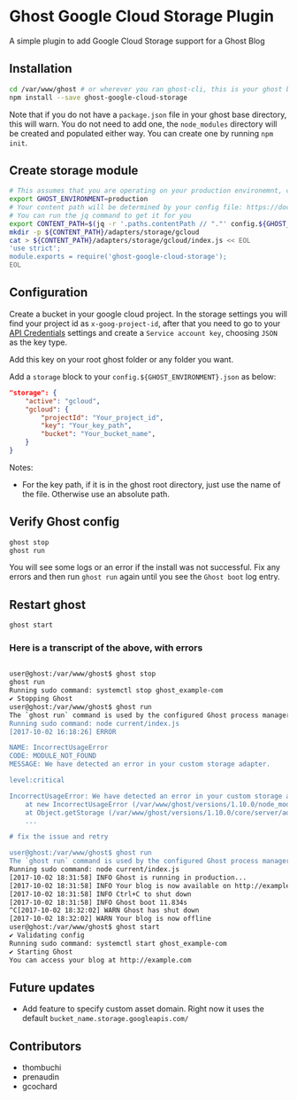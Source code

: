 # Ghost Google Cloud Storage Plugin
A simple plugin to add Google Cloud Storage support for a Ghost Blog

## Installation
```bash
cd /var/www/ghost # or wherever you ran ghost-cli, this is your ghost base directory
npm install --save ghost-google-cloud-storage
```
Note that if you do not have a `package.json` file in your ghost base directory, this will warn. You do not need to add one, the `node_modules` directory will be created and populated either way. You can create one by running `npm init`.

## Create storage module
```bash
# This assumes that you are operating on your production environemnt, change the following variable if necessary.
export GHOST_ENVIRONMENT=production
# Your content path will be determined by your config file: https://docs.ghost.org/v1.0/docs/config#section-paths
# You can run the jq command to get it for you
export CONTENT_PATH=$(jq -r '.paths.contentPath // "."' config.${GHOST_ENVIRONMENT}.json)
mkdir -p ${CONTENT_PATH}/adapters/storage/gcloud
cat > ${CONTENT_PATH}/adapters/storage/gcloud/index.js << EOL
'use strict';
module.exports = require('ghost-google-cloud-storage');
EOL
```

## Configuration

Create a bucket in your google cloud project. In the storage settings you will find your project id as `x-goog-project-id`, after that you need to go to your [API Credentials](https://console.cloud.google.com/apis/credentials) settings and create a `Service account key`, choosing `JSON` as the key type.

Add this key on your root ghost folder or any folder you want.

Add a `storage` block to your `config.${GHOST_ENVIRONMENT}.json` as below:

```json
"storage": {
    "active": "gcloud",
    "gcloud": {
        "projectId": "Your_project_id",
        "key": "Your_key_path",
        "bucket": "Your_bucket_name",
    }
}
```

Notes:
- For the key path, if it is in the ghost root directory, just use the name of the file. Otherwise use an absolute path.

## Verify Ghost config
```bash
ghost stop
ghost run
```
You will see some logs or an error if the install was not successful. Fix any errors and then run `ghost run` again until you see the `Ghost boot` log entry.

## Restart ghost
```bash
ghost start
```

### Here is a transcript of the above, with errors
```bash

user@ghost:/var/www/ghost$ ghost stop
ghost run
Running sudo command: systemctl stop ghost_example-com
✔ Stopping Ghost
user@ghost:/var/www/ghost$ ghost run
The `ghost run` command is used by the configured Ghost process manager and for debugging. If you're not running this to debug something, you should run `ghost start` instead.
Running sudo command: node current/index.js
[2017-10-02 16:18:26] ERROR

NAME: IncorrectUsageError
CODE: MODULE_NOT_FOUND
MESSAGE: We have detected an error in your custom storage adapter.

level:critical

IncorrectUsageError: We have detected an error in your custom storage adapter.
    at new IncorrectUsageError (/var/www/ghost/versions/1.10.0/node_modules/ghost-ignition/lib/errors/index.js:79:23)
    at Object.getStorage (/var/www/ghost/versions/1.10.0/core/server/adapters/storage/index.js:43:19)
    ...

# fix the issue and retry

user@ghost:/var/www/ghost$ ghost run
The `ghost run` command is used by the configured Ghost process manager and for debugging. If you're not running this to debug something, you should run `ghost start` instead.
Running sudo command: node current/index.js
[2017-10-02 18:31:58] INFO Ghost is running in production... 
[2017-10-02 18:31:58] INFO Your blog is now available on http://example.com/ 
[2017-10-02 18:31:58] INFO Ctrl+C to shut down 
[2017-10-02 18:31:58] INFO Ghost boot 11.834s 
^C[2017-10-02 18:32:02] WARN Ghost has shut down 
[2017-10-02 18:32:02] WARN Your blog is now offline 
user@ghost:/var/www/ghost$ ghost start
✔ Validating config
Running sudo command: systemctl start ghost_example-com
✔ Starting Ghost
You can access your blog at http://example.com

```

## Future updates
- Add feature to specify custom asset domain. Right now it uses the default `bucket_name.storage.googleapis.com/`

## Contributors
- thombuchi
- prenaudin
- gcochard
